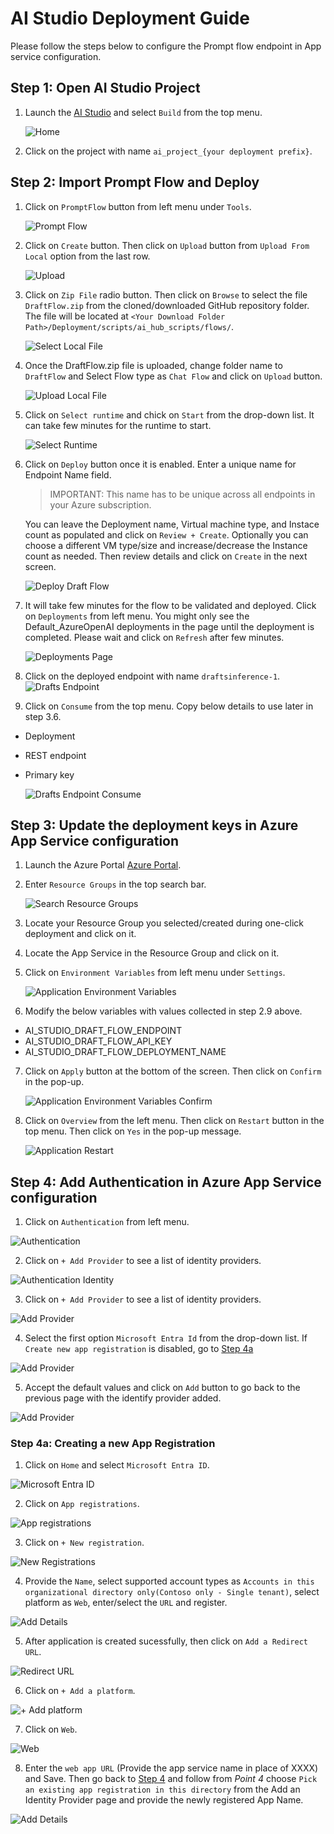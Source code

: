 # AI Studio Deployment Guide 
Please follow the steps below to configure the Prompt flow endpoint in App service configuration.

## Step 1: Open AI Studio Project
1. Launch the [AI Studio](https://ai.azure.com/) and select `Build` from the top menu.

    ![Home](/Deployment/images/aiStudio/Home.png)

2. Click on the project with name `ai_project_{your deployment prefix}`.

## Step 2: Import Prompt Flow and Deploy

1. Click on `PromptFlow` button from left menu under `Tools`.

    ![Prompt Flow](/Deployment/images/aiStudio/PromptFlow.png)

2. Click on `Create` button. Then click on `Upload` button from `Upload From Local` option from the last row.
    
    ![Upload](/Deployment/images/aiStudio/UploadFromLocal.png)

3. Click on `Zip File` radio button. Then click on `Browse` to select the file `DraftFlow.zip` from the cloned/downloaded GitHub repository folder. The file will be located at `<Your Download Folder Path>/Deployment/scripts/ai_hub_scripts/flows/`.

    ![Select Local File](/Deployment/images/aiStudio/SelectLocalFile.png)

4. Once the DraftFlow.zip file is uploaded, change folder name to `DraftFlow` and Select Flow type as `Chat Flow` and click on `Upload` button.

    ![Upload Local File](/Deployment/images/aiStudio/UploadLocalFile.png)


5. Click on `Select runtime` and chick on `Start` from the drop-down list. It can take few minutes for the runtime to start.

    ![Select Runtime](/Deployment/images/aiStudio/SelectRunTime.png)

6. Click on `Deploy` button once it is enabled. Enter a unique name for Endpoint Name field.
    >IMPORTANT: This name has to be unique across all endpoints in your Azure subscription.

    You can leave the Deployment name, Virtual machine type, and Instace count as populated and click on `Review + Create`. Optionally you can choose a different VM type/size and increase/decrease the Instance count as needed. Then review details and click on `Create` in the next screen.

    ![Deploy Draft Flow](/Deployment/images/aiStudio/DeployDraftFlow.png)

7. It will take few minutes for the flow to be validated and deployed. Click on `Deployments` from left menu. You might only see the Default_AzureOpenAI deployments in the page until the deployment is completed. Please wait and click on `Refresh` after few minutes.

   ![Deployments Page](/Deployment/images/aiStudio/BlankDeploymentsPage.png)


8. Click on the deployed endpoint with name `draftsinference-1`.
   ![Drafts Endpoint](/Deployment/images/aiStudio/DraftsEndpoint.png)

9. Click on `Consume` from the top menu. Copy below details to use later in step 3.6.
- Deployment
- REST endpoint
- Primary key

    ![Drafts Endpoint Consume](/Deployment/images/aiStudio/DraftsEndpointConsume.png)

## Step 3: Update the deployment keys in Azure App Service configuration
1. Launch the Azure Portal [Azure Portal](https://portal.azure.com/).
2. Enter `Resource Groups` in the top search bar.

    ![Search Resource Groups](/Deployment/images/aiStudio/AzurePortalResourceGroups.png)

3. Locate your Resource Group you selected/created during one-click deployment and click on it.

4. Locate the App Service in the Resource Group and click on it.

5. Click on `Environment Variables` from left menu under `Settings`.

    ![Application Environment Variables](/Deployment/images/aiStudio/AppEnvironmentVariables.png)

6. Modify the below variables with values collected in step 2.9 above.
- AI_STUDIO_DRAFT_FLOW_ENDPOINT
- AI_STUDIO_DRAFT_FLOW_API_KEY
- AI_STUDIO_DRAFT_FLOW_DEPLOYMENT_NAME

7. Click on `Apply` button at the bottom of the screen. Then click on `Confirm` in the pop-up.

    ![Application Environment Variables Confirm](/Deployment/images/aiStudio/AppEnvironmentVariablesConfirm.png)

8. Click on `Overview` from the left menu. Then click on `Restart` button in the top menu. Then click on `Yes` in the pop-up message. 

   ![Application Restart](/Deployment/images/aiStudio/AppServiceRestart.png)

    
## Step 4: Add Authentication in Azure App Service configuration

1. Click on `Authentication` from left menu.

  ![Authentication](/Deployment/images/aiStudio/AppAuthentication.png)

2. Click on `+ Add Provider` to see a list of identity providers.

  ![Authentication Identity](/Deployment/images/aiStudio/AppAuthenticationIdentity.png)

3. Click on `+ Add Provider` to see a list of identity providers.

  ![Add Provider](/Deployment/images/aiStudio/AppAuthIdentityProvider.png)

4. Select the first option `Microsoft Entra Id` from the drop-down list. If `Create new app registration` is disabled, go to [Step 4a](https://github.com/microsoft/Build-your-own-AI-Assistant-Solution-Accelerator/blob/PSL-Authenticate-Doc/Deployment/AIStudioDeployment.md#step-4a-creating-a-new-app-registration)

 ![Add Provider](/Deployment/images/aiStudio/AppAuthIdentityProviderAdd.png)

5. Accept the default values and click on `Add` button to go back to the previous page with the identify provider added.
   
 ![Add Provider](/Deployment/images/aiStudio/AppAuthIdentityProviderAdded.png)

### Step 4a: Creating a new App Registration
1. Click on `Home` and select `Microsoft Entra ID`.

![Microsoft Entra ID](/Deployment/images/aiStudio/MicrosoftEntraID.png)

2. Click on `App registrations`.

![App registrations](/Deployment/images/aiStudio/Appregistrations.png)

3. Click on `+ New registration`.

![New Registrations](/Deployment/images/aiStudio/NewRegistration.png)

4. Provide the `Name`, select supported account types as `Accounts in this organizational directory only(Contoso only - Single tenant)`, select platform as `Web`, enter/select the `URL` and register.

![Add Details](/Deployment/images/aiStudio/AddDetails.png)

5. After application is created sucessfully, then click on `Add a Redirect URL`.

![Redirect URL](/Deployment/images/aiStudio/AddRedirectURL.png)

6. Click on `+ Add a platform`.

![+ Add platform](/Deployment/images/aiStudio/AddPlatform.png)

7. Click on `Web`.

![Web](/Deployment/images/aiStudio/Web.png)

8. Enter the `web app URL` (Provide the app service name in place of XXXX) and Save. Then go back to [Step 4](https://github.com/microsoft/Build-your-own-AI-Assistant-Solution-Accelerator/blob/PSL-Authenticate-Doc/Deployment/AIStudioDeployment.md#step-4-add-authentication-in-azure-app-service-configuration) and follow from _Point 4_ choose `Pick an existing app registration in this directory` from the Add an Identity Provider page and provide the newly registered App Name.

![Add Details](/Deployment/images/aiStudio/WebAppURL.png)
